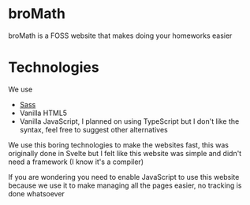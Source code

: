 # broMath
broMath is a FOSS website that makes doing your homeworks easier
# Technologies
We use
- [Sass](https://sass-lang.com/)
- Vanilla HTML5
- Vanilla JavaScript, I planned on using TypeScript but I don't like the syntax, feel free to suggest other alternatives

We use this boring technologies to make the websites fast, this was originally done in Svelte but I felt like this website was simple and didn't need a framework (I know it's a compiler)

If you are wondering you need to enable JavaScript to use this website because we use it to make managing all the pages easier, no tracking is done whatsoever